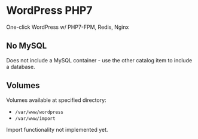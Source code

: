 # WordPress PHP7

One-click WordPress w/ PHP7-FPM, Redis, Nginx


## No MySQL

Does not include a MySQL container - use the other catalog item to include a database.

## Volumes

Volumes available at specified directory:

- `/var/www/wordpress`
- `/var/www/import`

Import functionality not implemented yet.